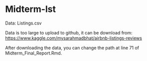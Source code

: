 # Midterm-lst

Data: Listings.csv

Data is too large to upload to github, it can be download from:
https://www.kaggle.com/mysarahmadbhat/airbnb-listings-reviews

After downloading the data, you can change the path at line 71 of Midterm_Final_Report.Rmd.